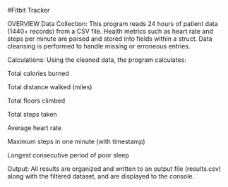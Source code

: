 #Fitbit Tracker

OVERVIEW
Data Collection:
This program reads 24 hours of patient data (1440+ records) from a CSV file. Health metrics such as heart rate and steps per minute are parsed 
and stored into fields within a struct. Data cleansing is performed to handle missing or erroneous entries.

Calculations:
Using the cleaned data, the program calculates:

Total calories burned

Total distance walked (miles)

Total floors climbed

Total steps taken

Average heart rate

Maximum steps in one minute (with timestamp)

Longest consecutive period of poor sleep

Output:
All results are organized and written to an output file (results.csv) along with the filtered dataset, and are displayed to the console.
